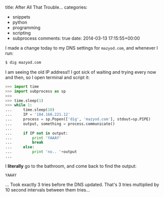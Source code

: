 title: After All That Trouble...
categories:
- snippets
- python
- programming
- scripting
- subprocess
comments: true
date: 2014-03-13 17:15:55+00:00


I made a change today to my DNS settings for `mazyod.com`, and whenever I run:

```bash
$ dig mazyod.com

```

I am seeing the old IP address!! I got sick of waiting and trying every now and then, so I open terminal and script it:
```python
>>> import time
>>> import subprocess as sp
>>> 
>>> time.sleep(1)
>>> while 1:
...     time.sleep(10)
...     IP = '184.168.221.12'
...     process = sp.Popen(['dig', 'mazyod.com'], stdout=sp.PIPE)
...     output, something = process.communicate()
...     
...     if IP not in output:
...         print 'YAAAY'
...         break
...     else:
...         print 'no.. '+output
... 

```

I **literally** go to the bathroom, and come back to find the output:

```text
YAAAY

```

... Took exactly 3 tries before the DNS updated. That's 3 tries multiplied by 10 second intervals between them tries... 

